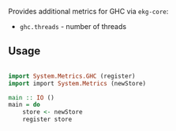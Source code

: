 Provides additional metrics for GHC via `ekg-core`:

- `ghc.threads` - number of threads

## Usage

```haskell

import System.Metrics.GHC (register)
import import System.Metrics (newStore)

main :: IO ()
main = do 
    store <- newStore
    register store
```